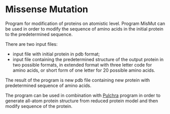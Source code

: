 # Missense Mutation

Program for modification of proteins on atomistic level. Program MisMut can be used in order to modify the sequence of amino acids in the initial protein to the predetermined sequence.

There are two input files: 
* input file with initial protein in pdb format;
* input file containing the predetermined structure of the output protein in two possible formats, in extended format with three letter code for amino acids, or short form of one letter for 20 possible amino acids.

The result of the program is new pdb file containing new protein with predetermined sequence of amino acids.

The program can be used in combination with [Pulchra](https://www.pirx.com/pulchra/index.shtml) program in order to generate all-atom protein structure from reduced protein model and then modify sequence of the protein.
